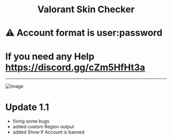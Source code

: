 <h1 align="center">Valorant Skin Checker</h1>

# ⚠️ Account format is user:password 
# If you need any Help https://discord.gg/cZm5HfHt3a
-----
![image](https://user-images.githubusercontent.com/90693180/177045591-119872bc-e869-471c-88a9-71e8f64e16a1.png)

# Update 1.1
- fixing some bugs
- added custom Region output
- added Show If Account is banned
